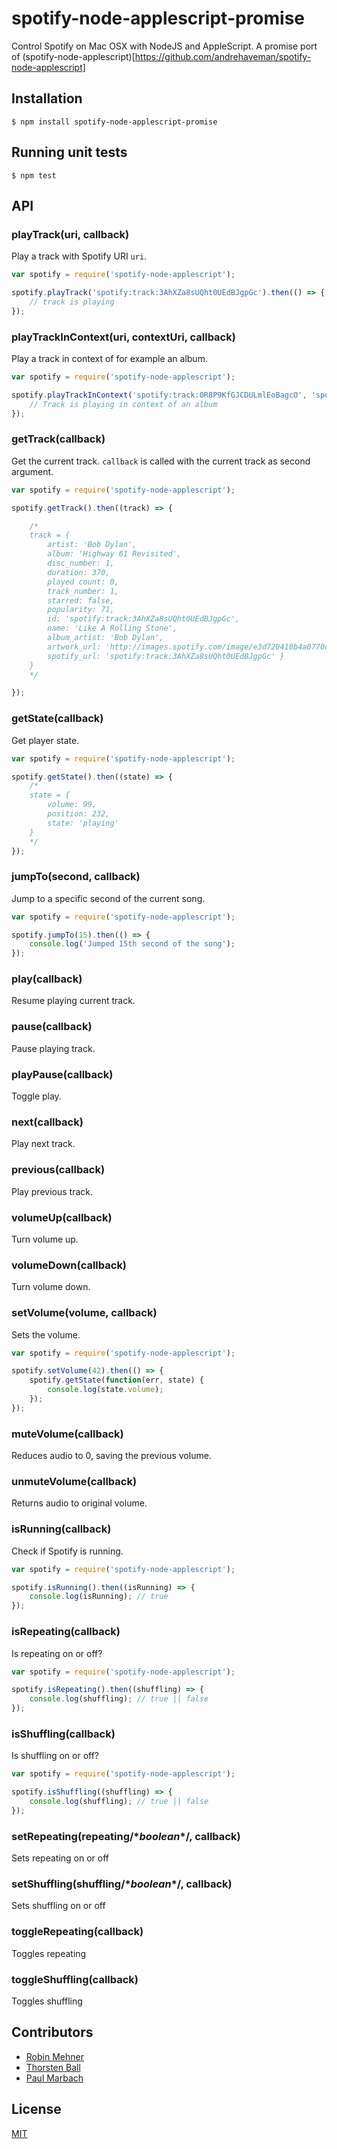# spotify-node-applescript-promise
Control Spotify on Mac OSX with NodeJS and AppleScript. A promise port of (spotify-node-applescript)[https://github.com/andrehaveman/spotify-node-applescript]

## Installation

```
$ npm install spotify-node-applescript-promise
```

## Running unit tests

```
$ npm test
```

## API

### playTrack(uri, callback)

Play a track with Spotify URI `uri`.

```javascript
var spotify = require('spotify-node-applescript');

spotify.playTrack('spotify:track:3AhXZa8sUQht0UEdBJgpGc').then(() => {
    // track is playing
});
```

### playTrackInContext(uri, contextUri, callback)

Play a track in context of for example an album.

```javascript
var spotify = require('spotify-node-applescript');

spotify.playTrackInContext('spotify:track:0R8P9KfGJCDULmlEoBagcO', 'spotify:album:6ZG5lRT77aJ3btmArcykra').then(() => {
    // Track is playing in context of an album
});
```

### getTrack(callback)

Get the current track. `callback` is called with the current track as second argument.

```javascript
var spotify = require('spotify-node-applescript');

spotify.getTrack().then((track) => {

    /*
    track = {
        artist: 'Bob Dylan',
        album: 'Highway 61 Revisited',
        disc_number: 1,
        duration: 370,
        played count: 0,
        track_number: 1,
        starred: false,
        popularity: 71,
        id: 'spotify:track:3AhXZa8sUQht0UEdBJgpGc',
        name: 'Like A Rolling Stone',
        album_artist: 'Bob Dylan',
        artwork_url: 'http://images.spotify.com/image/e3d720410b4a0770c1fc84bc8eb0f0b76758a358',
        spotify_url: 'spotify:track:3AhXZa8sUQht0UEdBJgpGc' }
    }
    */

});
```

### getState(callback)

Get player state.

```javascript
var spotify = require('spotify-node-applescript');

spotify.getState().then((state) => {
    /*
    state = {
        volume: 99,
        position: 232,
        state: 'playing'
    }
    */
});
```

### jumpTo(second, callback)

Jump to a specific second of the current song.

```javascript
var spotify = require('spotify-node-applescript');

spotify.jumpTo(15).then(() => {
    console.log('Jumped 15th second of the song');
});
```

### play(callback)

Resume playing current track.

### pause(callback)

Pause playing track.

### playPause(callback)

Toggle play.

### next(callback)

Play next track.

### previous(callback)

Play previous track.

### volumeUp(callback)

Turn volume up.

### volumeDown(callback)

Turn volume down.

### setVolume(volume, callback)

Sets the volume.

```javascript
var spotify = require('spotify-node-applescript');

spotify.setVolume(42).then(() => {
    spotify.getState(function(err, state) {
        console.log(state.volume);
    });
});
```

### muteVolume(callback)

Reduces audio to 0, saving the previous volume.

### unmuteVolume(callback)

Returns audio to original volume.

### isRunning(callback)

Check if Spotify is running.

```javascript
var spotify = require('spotify-node-applescript');

spotify.isRunning().then((isRunning) => {
    console.log(isRunning); // true
});
```

### isRepeating(callback)
Is repeating on or off?
```js
var spotify = require('spotify-node-applescript');

spotify.isRepeating().then((shuffling) => {
    console.log(shuffling); // true || false
});
```

### isShuffling(callback)
Is shuffling on or off?
```js
var spotify = require('spotify-node-applescript');

spotify.isShuffling((shuffling) => {
    console.log(shuffling); // true || false
});
```
### setRepeating(repeating/\**boolean*\*/, callback)
Sets repeating on or off

### setShuffling(shuffling/\**boolean*\*/, callback)
Sets shuffling on or off

### toggleRepeating(callback)
Toggles repeating

### toggleShuffling(callback)
Toggles shuffling

## Contributors

* [Robin Mehner](https://github.com/rmehner)
* [Thorsten Ball](https://github.com/mrnugget)
* [Paul Marbach](https://github.com/fastfrwrd)

## License

[MIT](LICENSE)
